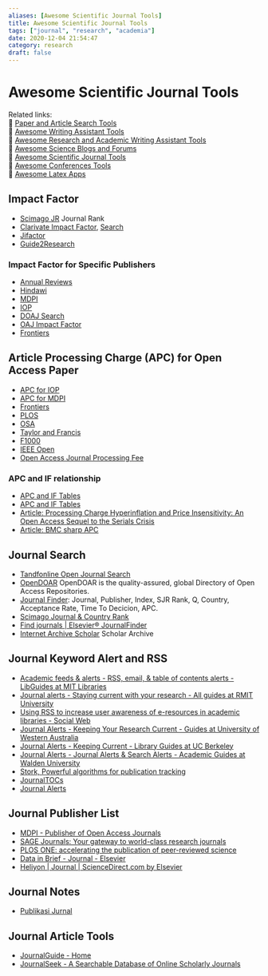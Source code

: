 ```yaml
---
aliases: [Awesome Scientific Journal Tools]
title: Awesome Scientific Journal Tools
tags: ["journal", "research", "academia"]
date: 2020-12-04 21:54:47
category: research
draft: false
---
```


# Awesome Scientific Journal Tools

Related links:  
🔗 [Paper and Article Search Tools](paper-search.md)  
🔗 [Awesome Writing Assistant Tools](/app/writing-assitant-app)  
🔗 [Awesome Research and Academic Writing Assistant Tools](paper-tool.md)  
🔗 [Awesome Science Blogs and Forums](/research/science-blog)  
🔗 [Awesome Scientific Journal Tools](journal-tool.md)  
🔗 [Awesome Conferences Tools](/research/conference-tool)  
🔗 [Awesome Latex Apps](latex-tool.md)  

## Impact Factor

- [Scimago JR](https://www.scimagojr.com/journalrank.php) Journal Rank
- [Clarivate Impact Factor](https://clarivate.com/webofsciencegroup/essays/impact-factor/), [Search](https://mjl.clarivate.com/search-results)
- [Jifactor](http://www.jifactor.com/JournalView.asp)
- [Guide2Research](http://www.guide2research.com/)

### Impact Factor for Specific Publishers

- [Annual Reviews](https://www.annualreviews.org/about/impact-factors)
- [Hindawi](https://www.hindawi.com/journals/)
- [MDPI](https://www.mdpi.com/about/journals)
- [IOP](https://iopscience.iop.org/page/impactfactors)
- [DOAJ Search](https://doaj.org/)
- [OAJ Impact Factor](https://www.omicsonline.org/open-access-journals-impact-factors.php)
- [Frontiers](https://www.frontiersin.org/about/journal-impact-factors)

## Article Processing Charge (APC) for Open Access Paper

- [APC for IOP](https://publishingsupport.iopscience.iop.org/questions/article-publication-charge-pricing-and-the-costs-of-open-access-publishing/)
- [APC for MDPI](https://www.mdpi.com/apc)
- [Frontiers](https://www.frontiersin.org/about/publishing-fees)
- [PLOS](https://plos.org/publish/fees/)
- [OSA](https://www.osapublishing.org/submit/review/pub_charge.cfm)
- [Taylor and Francis](https://authorservices.taylorandfrancis.com/publishing-open-access/open-access-cost-finder/)
- [F1000](https://f1000research.com/for-authors/article-processing-charges)
- [IEEE Open](https://open.ieee.org/index.php/about-ieee-open-access/faqs/)
- [Open Access Journal Processing Fee](https://www.openaccess.cam.ac.uk/publishing-open-access/how-much-do-publishers-charge-open-access)

### APC and IF relationship

- [APC and IF Tables](http://csircentral.net/oa_j-2015-sci-e-only-new.pdf)
- [APC and IF Tables](https://docs.google.com/spreadsheets/d/e/2PACX-1vSCfhHbtTQhnjdd0LmUwUZ6lMGSbCDQC_cx2qFjmw2v983pccv9k3yHJooQEcZNIn4BTOLV-9mGBpRM/pubhtml)
- [Article: Processing Charge Hyperinflation and Price Insensitivity: An Open Access Sequel to the Serials Crisis](https://www.liberquarterly.eu/articles/10.18352/lq.10280/)
- [Article: BMC sharp APC](https://sustainingknowledgecommons.org/2019/04/30/biomed-central-in-2019-sharp-increase-in-article-processing-charge/)

## Journal Search

- [Tandfonline Open Journal Search](https://www.tandfonline.com/openaccess/openjournals)
- [OpenDOAR](https://v2.sherpa.ac.uk/opendoar/) OpenDOAR is the quality-assured, global Directory of Open Access Repositories.
- [Journal Finder](https://thejournalfinder.com/): Journal, Publisher, Index, SJR Rank, Q, Country, Acceptance Rate, Time To Decicion, APC.
- [Scimago Journal & Country Rank](https://www.scimagojr.com/)
- [Find journals | Elsevier® JournalFinder](https://journalfinder.elsevier.com/)
- [Internet Archive Scholar](https://scholar.archive.org/) Scholar Archive

## Journal Keyword Alert and RSS

- [Academic feeds & alerts - RSS, email, & table of contents alerts - LibGuides at MIT Libraries](https://libguides.mit.edu/c.php?g=175947&p=1158942)
- [Journal alerts - Staying current with your research - All guides at RMIT University](https://rmit.libguides.com/c.php?g=336183&p=2262276)
- [Using RSS to increase user awareness of e-resources in academic libraries - Social Web](https://www.25yearsofprogramming.com/social-web/using-rss-to-increase-user-awareness-of-e-resources-in-academic-libraries.html)
- [Journal Alerts - Keeping Your Research Current - Guides at University of Western Australia](https://guides.library.uwa.edu.au/keepingresearchcurrent/journal-alerts)
- [Journal Alerts - Keeping Current - Library Guides at UC Berkeley](https://guides.lib.berkeley.edu/keeping-current)
- [Journal Alerts - Journal Alerts & Search Alerts - Academic Guides at Walden University](https://academicguides.waldenu.edu/library/alerts/journal)
- [Stork, Powerful algorithms for publication tracking](https://www.storkapp.me/index.php)
- [JournalTOCs](https://www.journaltocs.ac.uk/)
- [Journal Alerts](https://webofscience.help.clarivate.com/en-us/Content/journal-alerts.html)

## Journal Publisher List

- [MDPI - Publisher of Open Access Journals](https://www.mdpi.com/)
- [SAGE Journals: Your gateway to world-class research journals](https://journals.sagepub.com/)
- [PLOS ONE: accelerating the publication of peer-reviewed science](https://journals.plos.org/plosone/)
- [Data in Brief - Journal - Elsevier](https://www.journals.elsevier.com/data-in-brief)
- [Heliyon | Journal | ScienceDirect.com by Elsevier](https://www.sciencedirect.com/journal/heliyon)

## Journal Notes

- [Publikasi Jurnal](https://teddit.net/r/indonesia/comments/myo5iq/faq_tentang_publikasi_ke_jurnal_dan_conferences/)

## Journal Article Tools

- [JournalGuide - Home](https://www.journalguide.com/)
- [JournalSeek - A Searchable Database of Online Scholarly Journals](http://journalseek.net/)
